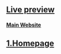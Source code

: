 <h2><a href="https://lumi-nl-reactjs-cl.netlify.app/">Live preview</a></h2>
<h4><a href="https://www.lumi.com.au">Main Website</a></h4>

<h2><a href="https://lumi-nl-reactjs-cl.netlify.app/">1.Homepage</a></h2>
<img src="https://res.cloudinary.com/nikhilroyjs/image/upload/v1694679901/readme_files/localhost_5173__u3nbke.png" alt="">